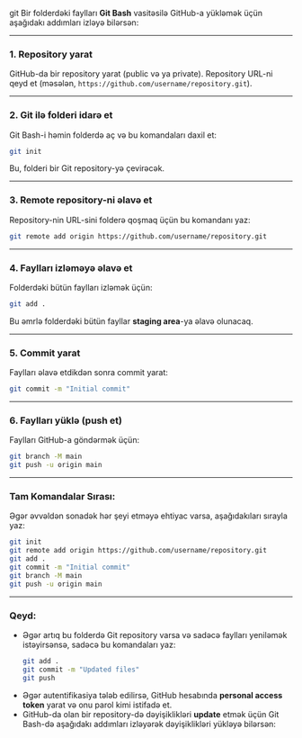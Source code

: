 git Bir folderdəki faylları **Git Bash** vasitəsilə GitHub-a yükləmək üçün aşağıdakı addımları izləyə bilərsən:

---

### 1. **Repository yarat**
GitHub-da bir repository yarat (public və ya private). Repository URL-ni qeyd et (məsələn, `https://github.com/username/repository.git`).

---

### 2. **Git ilə folderi idarə et**
Git Bash-i həmin folderdə aç və bu komandaları daxil et:

```bash
git init
```
Bu, folderi bir Git repository-yə çevirəcək.

---

### 3. **Remote repository-ni əlavə et**
Repository-nin URL-sini folderə qoşmaq üçün bu komandanı yaz:

```bash
git remote add origin https://github.com/username/repository.git
```

---

### 4. **Faylları izləməyə əlavə et**
Folderdəki bütün faylları izləmək üçün:

```bash
git add .
```

Bu əmrlə folderdəki bütün fayllar **staging area**-ya əlavə olunacaq.

---

### 5. **Commit yarat**
Faylları əlavə etdikdən sonra commit yarat:

```bash
git commit -m "Initial commit"
```

---

### 6. **Faylları yüklə (push et)**
Faylları GitHub-a göndərmək üçün:

```bash
git branch -M main
git push -u origin main
```

---

### Tam Komandalar Sırası:
Əgər əvvəldən sonadək hər şeyi etməyə ehtiyac varsa, aşağıdakıları sırayla yaz:

```bash
git init
git remote add origin https://github.com/username/repository.git
git add .
git commit -m "Initial commit"
git branch -M main
git push -u origin main
```

---

### Qeyd:
- Əgər artıq bu folderdə Git repository varsa və sadəcə faylları yeniləmək istəyirsənsə, sadəcə bu komandaları yaz:
  ```bash
  git add .
  git commit -m "Updated files"
  git push
  ```
- Əgər autentifikasiya tələb edilirsə, GitHub hesabında **personal access token** yarat və onu parol kimi istifadə et.
- GitHub-da olan bir repository-də dəyişiklikləri **update** etmək üçün Git Bash-də aşağıdakı addımları izləyərək dəyişiklikləri yükləyə bilərsən:
